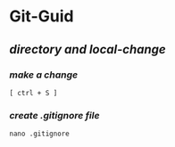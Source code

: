 # Git-Guid
## *directory and local-change*
### _make a change_
```
[ ctrl + S ]
```
### _create .gitignore file_
```
nano .gitignore
```
